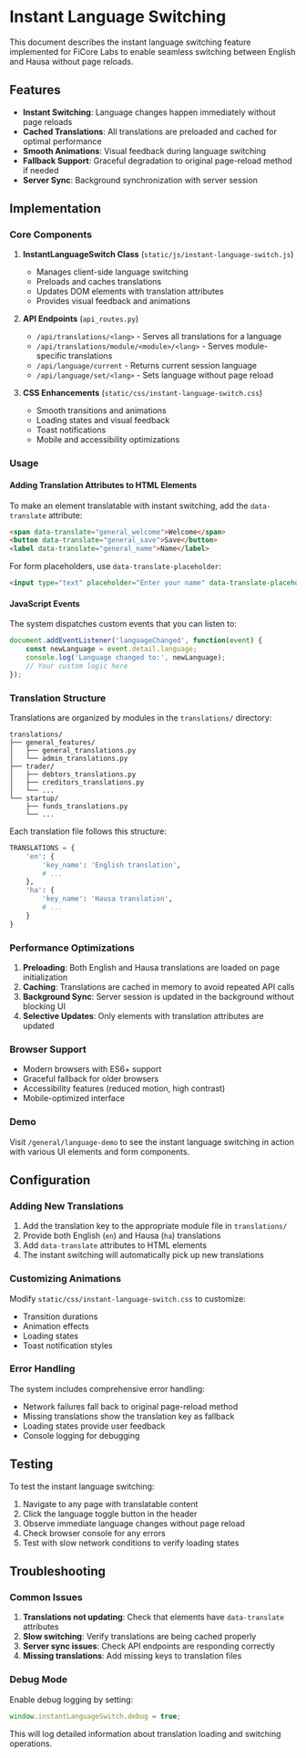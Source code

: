 # Instant Language Switching

This document describes the instant language switching feature implemented for FiCore Labs to enable seamless switching between English and Hausa without page reloads.

## Features

- **Instant Switching**: Language changes happen immediately without page reloads
- **Cached Translations**: All translations are preloaded and cached for optimal performance
- **Smooth Animations**: Visual feedback during language switching
- **Fallback Support**: Graceful degradation to original page-reload method if needed
- **Server Sync**: Background synchronization with server session

## Implementation

### Core Components

1. **InstantLanguageSwitch Class** (`static/js/instant-language-switch.js`)
   - Manages client-side language switching
   - Preloads and caches translations
   - Updates DOM elements with translation attributes
   - Provides visual feedback and animations

2. **API Endpoints** (`api_routes.py`)
   - `/api/translations/<lang>` - Serves all translations for a language
   - `/api/translations/module/<module>/<lang>` - Serves module-specific translations
   - `/api/language/current` - Returns current session language
   - `/api/language/set/<lang>` - Sets language without page reload

3. **CSS Enhancements** (`static/css/instant-language-switch.css`)
   - Smooth transitions and animations
   - Loading states and visual feedback
   - Toast notifications
   - Mobile and accessibility optimizations

### Usage

#### Adding Translation Attributes to HTML Elements

To make an element translatable with instant switching, add the `data-translate` attribute:

```html
<span data-translate="general_welcome">Welcome</span>
<button data-translate="general_save">Save</button>
<label data-translate="general_name">Name</label>
```

For form placeholders, use `data-translate-placeholder`:

```html
<input type="text" placeholder="Enter your name" data-translate-placeholder="general_enter_your_name">
```

#### JavaScript Events

The system dispatches custom events that you can listen to:

```javascript
document.addEventListener('languageChanged', function(event) {
    const newLanguage = event.detail.language;
    console.log('Language changed to:', newLanguage);
    // Your custom logic here
});
```

### Translation Structure

Translations are organized by modules in the `translations/` directory:

```
translations/
├── general_features/
│   ├── general_translations.py
│   └── admin_translations.py
├── trader/
│   ├── debtors_translations.py
│   ├── creditors_translations.py
│   └── ...
└── startup/
    ├── funds_translations.py
    └── ...
```

Each translation file follows this structure:

```python
TRANSLATIONS = {
    'en': {
        'key_name': 'English translation',
        # ...
    },
    'ha': {
        'key_name': 'Hausa translation',
        # ...
    }
}
```

### Performance Optimizations

1. **Preloading**: Both English and Hausa translations are loaded on page initialization
2. **Caching**: Translations are cached in memory to avoid repeated API calls
3. **Background Sync**: Server session is updated in the background without blocking UI
4. **Selective Updates**: Only elements with translation attributes are updated

### Browser Support

- Modern browsers with ES6+ support
- Graceful fallback for older browsers
- Accessibility features (reduced motion, high contrast)
- Mobile-optimized interface

### Demo

Visit `/general/language-demo` to see the instant language switching in action with various UI elements and form components.

## Configuration

### Adding New Translations

1. Add the translation key to the appropriate module file in `translations/`
2. Provide both English (`en`) and Hausa (`ha`) translations
3. Add `data-translate` attributes to HTML elements
4. The instant switching will automatically pick up new translations

### Customizing Animations

Modify `static/css/instant-language-switch.css` to customize:
- Transition durations
- Animation effects
- Loading states
- Toast notification styles

### Error Handling

The system includes comprehensive error handling:
- Network failures fall back to original page-reload method
- Missing translations show the translation key as fallback
- Loading states provide user feedback
- Console logging for debugging

## Testing

To test the instant language switching:

1. Navigate to any page with translatable content
2. Click the language toggle button in the header
3. Observe immediate language changes without page reload
4. Check browser console for any errors
5. Test with slow network conditions to verify loading states

## Troubleshooting

### Common Issues

1. **Translations not updating**: Check that elements have `data-translate` attributes
2. **Slow switching**: Verify translations are being cached properly
3. **Server sync issues**: Check API endpoints are responding correctly
4. **Missing translations**: Add missing keys to translation files

### Debug Mode

Enable debug logging by setting:
```javascript
window.instantLanguageSwitch.debug = true;
```

This will log detailed information about translation loading and switching operations.